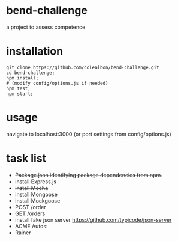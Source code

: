 # bend-challenge
a project to assess competence

# installation
```
git clone https://github.com/colealbon/bend-challenge.git
cd bend-challenge;
npm install;
# (modify config/options.js if needed)
npm test;
npm start;
```

# usage   
navigate to localhost:3000 (or port settings from config/options.js)

# task list   
* <s>Package.json identifying package dependencies from npm.</s>
* <s>install Express.js</s>
* <s>install Mocha</s>* install Mongoose* install Mockgoose
* POST /order
* GET /orders
* install fake json server https://github.com/typicode/json-server
* ACME Autos:
* Rainer
